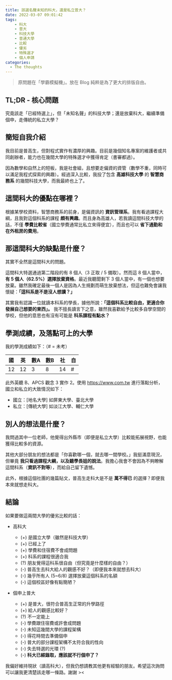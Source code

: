 ```yaml
---
title: 該選名聲未知的科大，還是私立普大？
date: 2022-03-07 09:01:42
tags:
    - 科大
    - 普大
    - 科技大學
    - 普通大學
    - 比較
    - 優劣
    - 特殊選才
    - 個人申請
categories:
  - The thoughts
---
```


> 原問題在「學霸模擬機」。放在 Blog 純粹是為了更大的排版自由。

TL;DR - 核心問題
---

究竟該走「已經特選上」，但「未知名聲」的科技大學；還是放棄科大，繼續準備個申，走傳統的私立大學？

簡短自我介紹
---

我目前是普高生，但對程式實作有濃厚的興趣。目前是幾個知名專案的維護者或共同創辦者，能力也在幾間大學的特殊選才中獲得肯定（書審都過）。

因為數學和自然上的短板，我是社會組，且想要走偏資的資管（數學不重，同時可以滿足我程式探索的興趣）。經過深入比較，我投了包含 **高雄科技大學** 的 **智慧商務系** 的幾間科技大學，而我最終也上了。

這間科大的優點在哪裡？
---

根據某學校資料，智慧商務系的前身，是偏資訊的 **資訊管理系**。我有看過課程大綱，且我對這個科系的課程 **頗有興趣**。而且身為高雄人，若我讀這間科技大學的話，不僅 **學費比較省**（國立學費通常比私立來得便宜），而且也可以 **省下通勤和在外租房的費用**。

那這間科大的缺點是什麼？
---

其實不全然是這間科大的問題。

這間科大特選通過第二階段的有 8 個人（3 正取 / 5 備取）。然而這 8 個人當中，**有 5 個人（62.5%）選擇放棄資格**。最近我聽聞剩下 3 個人當中，有一個也想要放棄。雖然我確定最後一個人是因為人生規劃而萌生放棄想法，但這也難免會讓我懷疑：**「這科系是不是沒人想讀？」**

其實我有認識一位就讀本科系的學長，據他所說：**「這個科系比較自由，更適合你發展自己想要的東西」。** 我不擅長讀言下之意，雖然我喜歡給予比較多自學空間的學校，但他的意思也有沒有可能是 **科系課程有點水？**

學測成績，及落點可上的大學
---

我的學測成績如下：（# = 未考）

| 國 | 英 | 數A | 數B | 社 | 自 |
| -- | -- | -- | -- | -- | -- |
| 12 | 12 | 3 | 8 | 14 | # |

此外英聽 B、APCS 觀念 3 實作 2。使用 <https://www.com.tw> 進行落點分析，國立和私立的大致情況如下：

- 國立：[地名大學] 如屏東大學、臺北大學
- 私立：[傳統大學] 如淡江大學、輔仁大學

別人的想法是什麼？
---

我問過其中一位老師，他覺得出外縣市（即便是私立大學）比較能拓展視野，也能獲得比較多的資源。

其他大部分朋友的想法都是「你喜歡哪一個，就去哪一間學校。」我挺滿意現況，但畢竟 **我只看過課程大綱，以及聽學長姐的說法**。我擔心我會不會因為不夠瞭解這間科系（**資訊不對等**），而給自己留下遺憾。

此外，根據這個社團的幾篇貼文，普高生走科大是不是 **萬不得已** 的選擇？即便我本來就想走科大。

結論
---

如果要做這兩間大學的優劣比較的話：

- 高科大
  - (+) 是國立大學（雖然是科技大學）
  - (+) 已經上了
  - (+) 學費和住宿費不會成問題
  - (+) 科系的課程很適合我
  - (?) 朋友覺得這科系很自由（但究竟是什麼樣的自由？）
  - (-) 普高生去科大給人的觀感不好？（即便我本來就想去科大）
  - (-) 幾乎所有人 (5~6/8) 選擇放棄這個科系的名額
  - (-) 這個校區好像有點簡陋？

- 個申上普大
  - (+) 是普大，很符合普高生正常的升學路徑
  - (+) 給人的觀感比較好？
  - (?) 不一定能上
  - (-) 學費跟住宿費或許會成問題
  - (-) 未知這幾間大學的課程架構
  - (-) 得花時間去準備個申
  - (-) 普大的部分課程架構不太符合我的性向
  - (-) 失去特選的光環 (?)
  - (-) **科大已經錄取，應該就不行個申了？**

我偏好維持現狀（讀高科大），但我仍想請教其他更有經驗的朋友。希望這次詢問可以讓我更清楚該走哪一條路。謝謝 ><

